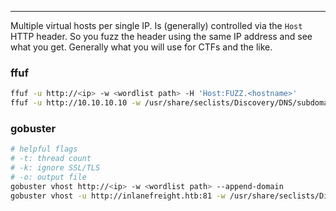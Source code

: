 -- -
Multiple virtual hosts per single IP. Is (generally) controlled via the `Host` HTTP header. So you fuzz the header using the same IP address and see what you get. Generally what you will use for CTFs and the like. 
### ffuf
```bash
ffuf -u http://<ip> -w <wordlist path> -H 'Host:FUZZ.<hostname>'
ffuf -u http://10.10.10.10 -w /usr/share/seclists/Discovery/DNS/subdomains-top1million-5000.txt -H 'Host: FUZZ.academy.htb'
```
### gobuster
```bash
# helpful flags
# -t: thread count
# -k: ignore SSL/TLS
# -o: output file
gobuster vhost http://<ip> -w <wordlist path> --append-domain
gobuster vhost -u http://inlanefreight.htb:81 -w /usr/share/seclists/Discovery/DNS/subdomains-top1million-110000.txt --append-domain 
```